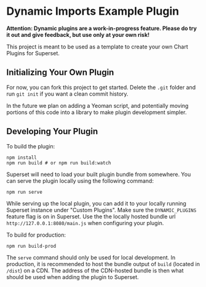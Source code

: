 # Dynamic Imports Example Plugin

**Attention: Dynamic plugins are a work-in-progress feature. Please do try it out and give feedback, but use only at your own risk!**

This project is meant to be used as a template to create your own Chart Plugins for Superset.

## Initializing Your Own Plugin

For now, you can fork this project to get started. Delete the `.git` folder and run `git init` if you want a clean commit history.

In the future we plan on adding a Yeoman script, and potentially moving portions of this code into a library to make plugin development simpler.

## Developing Your Plugin

To build the plugin:

```shell
npm install
npm run build # or npm run build:watch
```

Superset will need to load your built plugin bundle from somewhere. You can serve the plugin locally using the following command:

```shell
npm run serve
```

While serving up the local plugin, you can add it to your locally running Superset instance under "Custom Plugins". Make sure the `DYNAMIC_PLUGINS` feature flag is on in Superset. Use the the locally hosted bundle url `http://127.0.0.1:8080/main.js` when configuring your plugin.

To build for production:

```shell
npm run build-prod
```

The `serve` command should only be used for local development. In production, it is recommended to host the bundle output of `build` (located in `/dist`) on a CDN. The address of the CDN-hosted bundle is then what should be used when adding the plugin to Superset.
